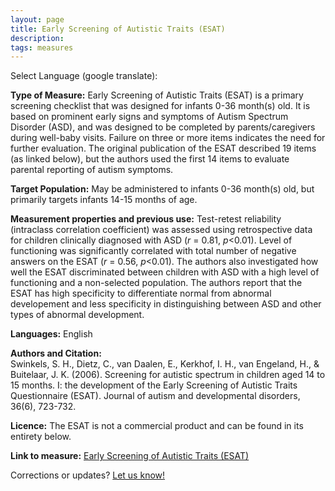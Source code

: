 ```yaml
---
layout: page
title: Early Screening of Autistic Traits (ESAT)
description:
tags: measures
---
```


Select Language (google translate):  

<div id="google_translate_element"></div><script type="text/javascript">
function googleTranslateElementInit() {
  new google.translate.TranslateElement({pageLanguage: 'en', layout: google.translate.TranslateElement.InlineLayout.SIMPLE, gaTrack: true, gaId: 'UA-64320648-1'}, 'google_translate_element');
}
</script><script type="text/javascript" src="//translate.google.com/translate_a/element.js?cb=googleTranslateElementInit"></script>  

**Type of Measure:** Early Screening of Autistic Traits (ESAT) is a primary screening checklist that was designed for infants 0-36 month(s) old. It is based on prominent early signs and symptoms of Autism Spectrum Disorder (ASD), and was designed to be completed by parents/caregivers during well-baby visits. Failure on three or more items indicates the need for further evaluation.  The original publication of the ESAT described 19 items (as linked below), but the authors used the first 14 items to evaluate parental reporting of autism symptoms.

**Target Population:** May be administered to infants 0-36 month(s) old, but primarily targets infants 14-15 months of age. 

**Measurement properties and previous use:** Test-retest reliability (intraclass correlation coefficient) was assessed using retrospective data for children clinically diagnosed with ASD (*r* = 0.81, *p*<0.01). Level of functioning was significantly correlated with total number of negative answers on the ESAT (*r* = 0.56, *p*<0.01). The authors also investigated how well the ESAT discriminated between children with ASD with a high level of functioning and a non-selected population. The authors report that the ESAT has high specificity to differentiate normal from abnormal developement and less specificity in distinguishing between ASD and other types of abnormal development. 

**Languages:**  English

**Authors and Citation:**  
Swinkels, S. H., Dietz, C., van Daalen, E., Kerkhof, I. H., van Engeland, H., & Buitelaar, J. K. (2006). Screening for autistic spectrum in children aged 14 to 15 months. I: the development of the Early Screening of Autistic Traits Questionnaire (ESAT). Journal of autism and developmental disorders, 36(6), 723-732.

**Licence:** The ESAT is not a commercial product and can be found in its entirety below. 

**Link to measure:** [Early Screening of Autistic Traits (ESAT)](  http://idahotc.com/Portals/0/webinar%20documents/Autism%20Spectrum%20Disorders/asd/Screening%20and%20Early%20Identification/ESAT_1_12_12.pdf) 

Corrections or updates? [Let us know!](http://disabilitymeasures.org/contact)
